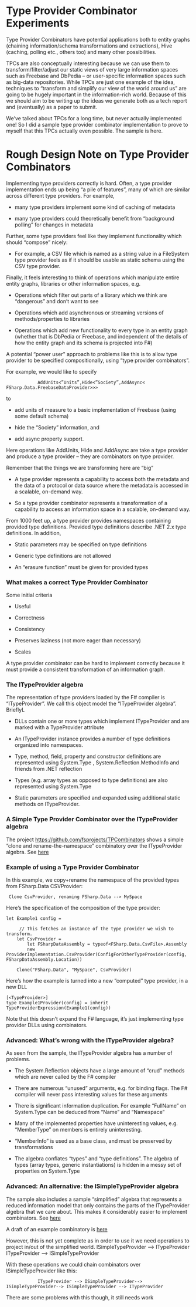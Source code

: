 
# Type Provider Combinator Experiments

Type Provider Combinators  have potential applications both to entity graphs (chaining information/schema transformations and extractions), Hive (caching, polling etc., others too) and many other possibilities.  

TPCs are also conceptually interesting because we can use them to transform/filter/adjust our static views of very large information spaces such as Freebase and DbPedia – or user-specific information spaces such as big-data repositories. While TPCs are just one example of the idea, techniques to “transform and simplify our view of the world around us” are going to be hugely important in the information-rich world.  Because of this we should aim to be writing up the ideas we generate both as a tech report and (eventually) as a paper to submit.

We’ve talked about TPCs for a long time, but never actually implemented one!  So I did a sample type provider combinator implementation to prove to myself that this TPCs actually even possible.  The sample is here.



# Rough Design Note on Type Provider Combinators

Implementing type providers correctly is hard. Often, a type provider implementation ends up being “a pile of features”, many of which are similar across different type providers.  For example, 

-	many type providers implement some kind of caching of metadata

-	many type providers could theoretically benefit from “background polling” for changes in metadata

Further, some type providers feel like they implement functionality which should “compose” nicely:

-	For example, a CSV file which is named as a string value in a FileSystem type provider feels as if it should be usable as static schema using the CSV type provider.

Finally, it feels interesting to think of operations which manipulate entire entity graphs, libraries or other information spaces, e.g.

-	Operations which filter out parts of a library which we think are “dangerous” and don’t want to see

-	Operations which add asynchronous or streaming versions of methods/properties to libraries

-	Operations which add new functionality to every type in an entity graph (whether that is DbPedia or Freebase, and independent of the details of how the entity graph and its schema is projected into F#)

A potential “power user” approach to problems like this is to allow type provider to be specified compositionally, using “type provider combinators”.  

For example, we would like to specify 

                AddUnits<”Units”,Hide<”Society”,AddAsync< FSharp.Data.FreebaseDataProvider>>>

to 

-	add units of measure to a basic implementation of Freebase (using some default schema)

-	hide the “Society” information, and 

-	add async property support.  

Here operations like AddUnits, Hide and AddAsync are take a type provider and produce a type provider – they are combinators on type provider.

Remember that the things we are transforming here are “big” 
-	A type provider represents a capability to access both the metadata and the data of a protocol or data source where the metadata is accessed in a scalable, on-demand way.  

-	So a type provider combinator represents a transformation of a capability to access an information space in a scalable, on-demand way.


From 1000 feet up, a type provider provides namespaces containing provided type definitions. Provided type definitions describe .NET 2.x type definitions. In addition, 

-	Static parameters may be specified on type definitions 

-	Generic type definitions are not allowed

-	An “erasure function” must be given for provided types

### What makes a correct Type Provider Combinator

Some initial criteria

-	Useful

-	Correctness

-	Consistency

-	Preserves laziness (not more eager than necessary)

-	Scales

A type provider combinator can be hard to implement correctly because it must provide a consistent transformation of an information graph.

### The ITypeProvider algebra

The representation of type providers loaded by the F# compiler is “ITypeProvider”.  We call this object model the “ITypeProvider algebra”.  BrieflyL

-	DLLs contain one or more types which implement ITypeProvider and are marked with a TypeProvider attribute

-	An ITypeProvider instance provides a number of type definitions organized into namespaces.

-	Type, method, field, property and constructor definitions are represented using System.Type , System.Reflection.MethodInfo and friends from .NET reflection

-	Types (e.g. array types as opposed to type definitions) are also represented using System.Type 

-	Static parameters are specified and expanded using additional static methods on ITypeProvider.


### A Simple Type Provider Combinator over the ITypeProvider algebra

The project https://github.com/fsprojects/TPCombinators shows a simple “clone and rename-the-namespace” combinatory over the ITypeProvider algebra. See [here](https://github.com/fsprojects/TPCombinators/blob/master/src/TPCombinators/CloneCombinator.fs)


### Example of using a Type Provider Combinator

In this example, we copy+rename the namespace of the provided types from FSharp.Data CSVProvider:

     Clone CsvProvider, renaming FSharp.Data --> MySpace

Here’s the specification of the composition of the type provider:

    let Example1 config = 
    
         // This fetches an instance of the type provider we wish to transform. 
        let CsvProvider = 
            let FSharpDataAssembly = typeof<FSharp.Data.CsvFile>.Assembly
            new ProviderImplementation.CsvProvider(ConfigForOtherTypeProvider(config, FSharpDataAssembly.Location))

        Clone("FSharp.Data", "MySpace", CsvProvider)

Here’s how the example is turned into a new “computed” type provider, in a new DLL

    [<TypeProvider>]
    type Example1Provider(config) = inherit TypeProviderExpression(Example1(config))

Note that this doesn’t expand the F# language, it’s just implementing type provider DLLs using combinators.

### Advanced: What’s wrong with the ITypeProvider algebra?

As seen from the sample, the ITypeProvider algebra has a number of problems.  

-	The System.Reflection objects have a large amount of “crud” methods which are never called by the F# compiler

-	There are numerous “unused” arguments, e.g. for binding flags. The F# compiler will never pass interesting values for these arguments

-	There is significant information duplication. For example “FullName” on System.Type can be deduced from “Name” and “Namespace”

-	Many of the implemented properties have uninteresting values, e.g. “MemberType” on members is entirely uninteresting.

-	“MemberInfo” is used as a base class, and must be preserved by transformations

-	The algebra conflates “types” and “type definitions”. The algebra of types (array types, generic instantiations) is hidden in a messy set of properties on System.Type

### Advanced: An alternative: the ISimpleTypeProvider algebra

The sample also includes a sample “simplified” algebra that represents a reduced information model that only contains the parts of the ITypeProvider algebra that we care about.  This makes it considerably easier to implement combinators. See [here](https://github.com/fsprojects/TPCombinators/blob/master/src/TPCombinators/SimplifiedAlgebra.fs)

A draft of an example combinatory is [here](https://github.com/fsprojects/TPCombinators/blob/master/src/TPCombinators/CloneCombinatorOverSimplifiedAlgebra.fs)

However, this is not yet complete as in order to use it we need operations to project in/out of the simplified world.
                ISimpleTypeProvider --> ITypeProvider
                ITypeProvider --> ISimpleTypeProvider


With these operations we could chain combinators over ISimpleTypeProvider like this:

                ITypeProvider --> ISimpleTypeProvider--> ISimpleTypeProvider--> ISimpleTypeProvider --> ITypeProvider


There are some problems with this though, it still needs work

